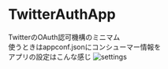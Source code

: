 # TwitterAuthApp
TwitterのOAuth認可機構のミニマム<br>
使うときはappconf.jsonにコンシューマー情報を<br>
アプリの設定はこんな感じ
![settings](https://raw.githubusercontent.com/hungcat/TwitterAuthApp/master/setting.png)
